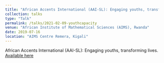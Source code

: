 ```yaml
---
title: "African Accents International (AAI-SL): Engaging youths, transforming lives"
collection: talks
type: "Talk"
permalink: /talks/2021-02-09-youthcapacity
venue: "African Institute of Mathematical Sciences (AIMS), Rwanda"
date: 2019-07-16
location: "AIMS Centre Remera, Kigali"
---
```


African Accents International (AAI-SL): Engaging youths, transforming lives. [Available here](https://www.slideshare.net/YusufBrima/african-accents-international-institute-aaiisl-work-overview)
